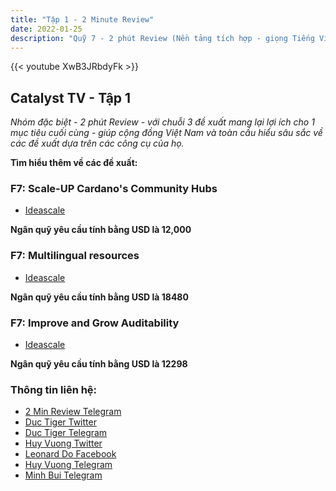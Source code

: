 ```yaml
---
title: "Tập 1 - 2 Minute Review"
date: 2022-01-25
description: "Quỹ 7 - 2 phút Review (Nền tảng tích hợp - giọng Tiếng Việt - tiếng nói dành cho cử tri bận rộn)"
---
```

{{<  youtube XwB3JRbdyFk >}}

## Catalyst TV - Tập 1

*Nhóm đặc biệt - 2 phút Review - với chuỗi 3 đề xuất mang lại lợi ích cho 1 mục tiêu cuối cùng - giúp cộng đồng Việt Nam và toàn cầu hiểu sâu sắc về các đề xuất dựa trên các công cụ của họ.*

**Tìm hiểu thêm về các đề xuất:**

### F7: Scale-UP Cardano's Community Hubs

- [Ideascale](https://cardano.ideascale.com/c/idea/383475)

**Ngân quỹ yêu cầu tính bằng USD là 12,000**

### F7: Multilingual resources

- [Ideascale](https://cardano.ideascale.com/c/idea/382835)

**Ngân quỹ yêu cầu tính bằng USD là 18480**

### F7: Improve and Grow Auditability

- [Ideascale](https://cardano.ideascale.com/c/idea/384807)

**Ngân quỹ yêu cầu tính bằng USD là 12298**

### Thông tin liên hệ:

- [2 Min Review Telegram](https://t.me/The2MinReview)
- [Duc Tiger Twitter](https://twitter.com/DucTIGERpool)
- [Duc Tiger Telegram](https://t.me/DucTIGERpool)
- [Huy Vuong Twitter](https://twitter.com/huydinhvuong1)
- [Leonard Do Facebook](https://www.facebook.com/leonardovuong)
- [Huy Vuong Telegram](https://t.me/vuongdinhhuy)
- [Minh Bui Telegram](https://t.me/MinhBui2Min)
